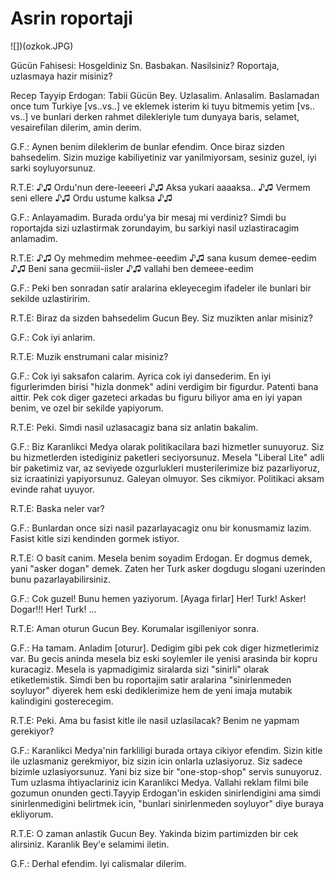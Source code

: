 # Asrin roportaji

![])(ozkok.JPG)

Gücün Fahisesi: Hosgeldiniz Sn. Basbakan. Nasilsiniz? Roportaja, uzlasmaya hazir misiniz?

Recep Tayyip Erdogan: Tabii Gücün Bey. Uzlasalim. Anlasalim. Baslamadan once tum Turkiye [vs..vs..] ve eklemek isterim ki tuyu bitmemis yetim [vs.. vs..] ve bunlari derken rahmet dilekleriyle tum dunyaya baris, selamet, vesairefilan dilerim, amin derim.

G.F.: Aynen benim dileklerim de bunlar efendim. Once biraz sizden bahsedelim. Sizin muzige kabiliyetiniz var yanilmiyorsam, sesiniz guzel, iyi sarki soyluyorsunuz.

R.T.E: ♪♫ Ordu'nun dere-leeeeri ♪♫ Aksa yukari aaaaksa.. ♪♫ Vermem seni ellere ♪♫ Ordu ustume kalksa ♪♫

G.F.: Anlayamadim. Burada ordu'ya bir mesaj mi verdiniz? Simdi bu roportajda sizi uzlastirmak zorundayim, bu sarkiyi nasil uzlastiracagim anlamadim.

R.T.E: ♪♫ Oy mehmedim mehmee-eeedim ♪♫ sana kusum demee-eedim ♪♫ Beni sana gecmiii-iisler ♪♫ vallahi ben demeee-eedim

G.F.: Peki ben sonradan satir aralarina ekleyecegim ifadeler ile bunlari bir sekilde uzlastiririm.

R.T.E: Biraz da sizden bahsedelim Gucun Bey. Siz muzikten anlar misiniz?

G.F.: Cok iyi anlarim.

R.T.E: Muzik enstrumani calar misiniz?

G.F.: Cok iyi saksafon calarim. Ayrica cok iyi dansederim. En iyi figurlerimden birisi "hizla donmek" adini verdigim bir figurdur. Patenti bana aittir. Pek cok diger gazeteci arkadas bu figuru biliyor ama en iyi yapan benim, ve ozel bir sekilde yapiyorum.

R.T.E: Peki. Simdi nasil uzlasacagiz bana siz anlatin bakalim.

G.F.: Biz Karanlikci Medya olarak politikacilara bazi hizmetler sunuyoruz. Siz bu hizmetlerden istediginiz paketleri seciyorsunuz. Mesela "Liberal Lite" adli bir paketimiz var, az seviyede ozgurlukleri musterilerimize biz pazarliyoruz, siz icraatinizi yapiyorsunuz. Galeyan olmuyor. Ses cikmiyor. Politikaci aksam evinde rahat uyuyor.

R.T.E: Baska neler var?

G.F.: Bunlardan once sizi nasil pazarlayacagiz onu bir konusmamiz lazim. Fasist kitle sizi kendinden gormek istiyor.

R.T.E: O basit canim. Mesela benim soyadim Erdogan. Er dogmus demek, yani "asker dogan" demek. Zaten her Turk asker dogdugu slogani uzerinden bunu pazarlayabilirsiniz.

G.F.: Cok guzel! Bunu hemen yaziyorum. [Ayaga firlar] Her! Turk! Asker! Dogar!!! Her! Turk! ...

R.T.E: Aman oturun Gucun Bey. Korumalar isgilleniyor sonra.

G.F.: Ha tamam. Anladim [oturur]. Dedigim gibi pek cok diger hizmetlerimiz var. Bu gecis aninda mesela biz eski soylemler ile yenisi arasinda bir kopru kuracagiz. Mesela is yapmadigimiz siralarda sizi "sinirli" olarak etiketlemistik. Simdi ben bu roportajim satir aralarina "sinirlenmeden soyluyor" diyerek hem eski dediklerimize hem de yeni imaja mutabik kalindigini gosterecegim.

R.T.E: Peki. Ama bu fasist kitle ile nasil uzlasilacak? Benim ne yapmam gerekiyor?

G.F.: Karanlikci Medya'nin farkliligi burada ortaya cikiyor efendim. Sizin kitle ile uzlasmaniz gerekmiyor, biz sizin icin onlarla uzlasiyoruz. Siz sadece bizimle uzlasiyorsunuz. Yani biz size bir "one-stop-shop" servis sunuyoruz. Tum uzlasma ihtiyaclariniz icin Karanlikci Medya. Vallahi reklam filmi bile gozumun onunden gecti.Tayyip Erdogan'in eskiden sinirlendigini ama simdi sinirlenmedigini belirtmek icin, "bunlari sinirlenmeden soyluyor" diye buraya ekliyorum.

R.T.E: O zaman anlastik Gucun Bey. Yakinda bizim partimizden bir cek alirsiniz. Karanlik Bey'e selamimi iletin.

G.F.: Derhal efendim. Iyi calismalar dilerim.

